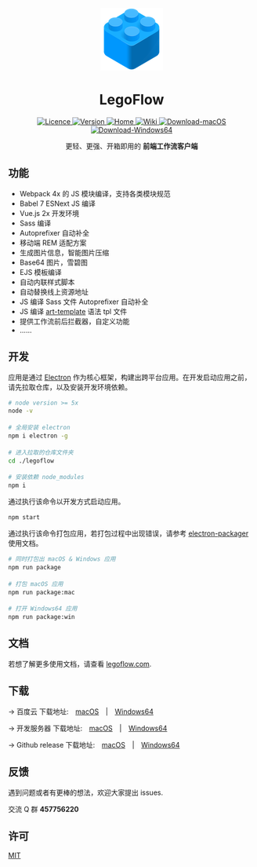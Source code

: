 <p align="center">
    <a href="">
        <img alt="Logo" src="./icon/logo@128.png" />
    </a>
</p>

<h1 align="center"> LegoFlow </h1>

<p align="center">
    <a href="https://opensource.org/licenses/MIT">
        <img alt="Licence" src="https://img.shields.io/badge/license-MIT-green.svg" />
    </a>
    <a href="">
        <img alt="Version" src="https://img.shields.io/badge/version-2.0-blue.svg" />
    </a>
    <a href="https://legoflow.com/" target="_blank">
        <img alt="Home" src="https://img.shields.io/badge/home-legoflow.com-orange.svg" />
    </a>
    <a href="https://legoflow.com/wiki" target="_blank">
        <img alt="Wiki" src="https://img.shields.io/badge/wiki-2.0-red.svg" />
    </a>
    <a href="" target="_blank">
        <img alt="Download-macOS" src="https://img.shields.io/badge/download-macOS-brightgreen.svg" />
    </a>
    <a href="" target="_blank">
        <img alt="Download-Windows64" src="https://img.shields.io/badge/download-Windows64-brightgreen.svg" />
    </a>
</p>

<p align="center">
    更轻、更强、开箱即用的 <strong>前端工作流客户端</strong>
</p>

## 功能

* Webpack 4x 的 JS 模块编译，支持各类模块规范
* Babel 7 ESNext JS 编译
* Vue.js 2x 开发环境
* Sass 编译
* Autoprefixer 自动补全
* 移动端 REM 适配方案
* 生成图片信息，智能图片压缩
* Base64 图片，雪碧图
* EJS 模板编译
* 自动内联样式脚本
* 自动替换线上资源地址
* JS 编译 Sass 文件 Autoprefixer 自动补全
* JS 编译 [art-template](https://aui.github.io/art-template/zh-cn/index.html) 语法 tpl 文件
* 提供工作流前后拦截器，自定义功能
* ......

## 开发

应用是通过 [Electron](https://github.com/electron/electron) 作为核心框架，构建出跨平台应用。在开发启动应用之前，请先拉取仓库，以及安装开发环境依赖。

```sh
# node version >= 5x
node -v

# 全局安装 electron
npm i electron -g

# 进入拉取的仓库文件夹
cd ./legoflow

# 安装依赖 node_modules
npm i
```

通过执行该命令以开发方式启动应用。

```sh
npm start
```

通过执行该命令打包应用，若打包过程中出现错误，请参考 [electron-packager](https://github.com/electron-userland/electron-packager) 使用文档。

```sh
# 同时打包出 macOS & Windows 应用
npm run package

# 打包 macOS 应用
npm run package:mac

# 打开 Windows64 应用
npm run package:win
```

## 文档

若想了解更多使用文档，请查看 [legoflow.com](https://legoflow.com).

## 下载

→ 百度云 下载地址:&emsp;[macOS]()&emsp;|&emsp;[Windows64]()

→ 开发服务器 下载地址:&emsp;[macOS]()&emsp;|&emsp;[Windows64]()

→ Github release 下载地址:&emsp;[macOS]()&emsp;|&emsp;[Windows64]()

## 反馈

遇到问题或者有更棒的想法，欢迎大家提出 issues.

交流 Q 群 **457756220**

## 许可

[MIT](./LICENSE)



